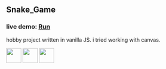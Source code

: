 ## Snake_Game
### live demo: <a href="https://superb-fudge-3b69a8.netlify.app"> Run </a>

hobby project written in vanilla JS. i tried working with canvas.

<img width="40px" src="https://github.com/JGCZE/Snake_Game/assets/97174593/fbe9b096-dedf-4b08-9bce-ac929cef78a3" />
<img width="40px" src="https://github.com/JGCZE/Snake_Game/assets/97174593/a9ebf85b-3881-47ab-8cee-ccb726c77aba" />
<img width="40px" src="https://github.com/JGCZE/Snake_Game/assets/97174593/82d2217c-befb-461f-82be-f49e605edd70" />
<br>
